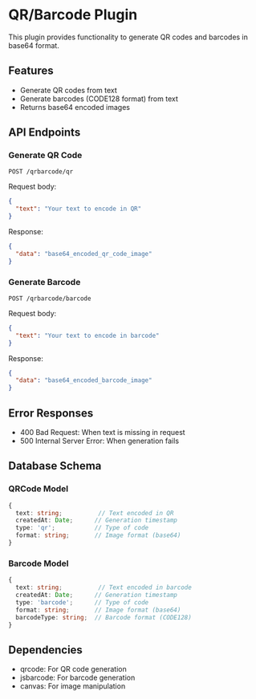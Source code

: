 # QR/Barcode Plugin

This plugin provides functionality to generate QR codes and barcodes in base64 format.

## Features

- Generate QR codes from text
- Generate barcodes (CODE128 format) from text
- Returns base64 encoded images

## API Endpoints

### Generate QR Code
```http
POST /qrbarcode/qr
```

Request body:
```json
{
  "text": "Your text to encode in QR"
}
```

Response:
```json
{
  "data": "base64_encoded_qr_code_image"
}
```

### Generate Barcode
```http
POST /qrbarcode/barcode
```

Request body:
```json
{
  "text": "Your text to encode in barcode"
}
```

Response:
```json
{
  "data": "base64_encoded_barcode_image"
}
```

## Error Responses

- 400 Bad Request: When text is missing in request
- 500 Internal Server Error: When generation fails

## Database Schema

### QRCode Model
```typescript
{
  text: string;          // Text encoded in QR
  createdAt: Date;      // Generation timestamp
  type: 'qr';           // Type of code
  format: string;       // Image format (base64)
}
```

### Barcode Model
```typescript
{
  text: string;          // Text encoded in barcode
  createdAt: Date;      // Generation timestamp
  type: 'barcode';      // Type of code
  format: string;       // Image format (base64)
  barcodeType: string;  // Barcode format (CODE128)
}
```

## Dependencies

- qrcode: For QR code generation
- jsbarcode: For barcode generation
- canvas: For image manipulation
